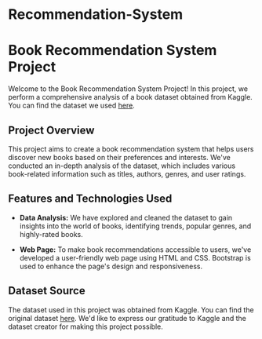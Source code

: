 # Recommendation-System

# Book Recommendation System Project

Welcome to the Book Recommendation System Project! In this project, we perform a comprehensive analysis of a book dataset obtained from Kaggle. You can find the dataset we used [here](https://www.kaggle.com/datasets/arashnic/book-recommendation-dataset).

## Project Overview

This project aims to create a book recommendation system that helps users discover new books based on their preferences and interests. We've conducted an in-depth analysis of the dataset, which includes various book-related information such as titles, authors, genres, and user ratings.

## Features and Technologies Used

- **Data Analysis:** We have explored and cleaned the dataset to gain insights into the world of books, identifying trends, popular genres, and highly-rated books.

- **Web Page:** To make book recommendations accessible to users, we've developed a user-friendly web page using HTML and CSS. Bootstrap is used to enhance the page's design and responsiveness.


## Dataset Source

The dataset used in this project was obtained from Kaggle. You can find the original dataset [here](https://www.kaggle.com/datasets/arashnic/book-recommendation-dataset). We'd like to express our gratitude to Kaggle and the dataset creator for making this project possible.
